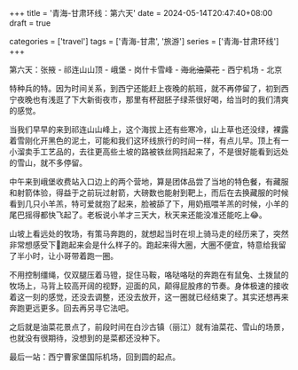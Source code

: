 +++
title = '青海-甘肃环线：第六天'
date = 2024-05-14T20:47:40+08:00
draft = true

categories = ['travel']
tags = ['青海-甘肃', '旅游']
series = ['青海-甘肃环线']
+++

第六天：张掖 - 祁连山山顶 - 峨堡 - 岗什卡雪峰 - ~~海北油菜花~~ - 西宁机场 - 北京

特种兵的特。因为时间关系，到西宁还能赶上夜晚的航班，就不再停留了，初到西宁夜晚也有浅逛了下大新街夜市，那里有杯甜胚子绿茶很好喝，给当时的我们清爽的感觉。

当我们早早的来到祁连山山峰上，这个海拔上还有些寒冷，山上草也还没绿，裸露着雪刚化开黑色的泥土，可能和我们这环线旅行的时间一样，有点儿早。顶上有一小溜卖手工艺品的，去往更高些土坡的路被铁丝网挡起来了，不是很好能看到远处的雪山，就不多停留。

中午来到峨堡收费站入口边上的两个营地，算是团体品尝了当地的特色餐，有藏服和射箭体验，得益于之前玩过射箭，大磅数也能射到靶上，而后在去换藏服的时候看到几只小羊羔，特可爱就抱了起来，脸被舔了下，用奶瓶喂羊羔的时候，小羊的尾巴摇得都快飞起了。老板说小羊才三天大，秋天来还能没准还能吃上😂。

山坡上看远处的牧场，有策马奔跑的，就想起当时在坝上骑马走的经历来了，突然非常想感受下🏇跑起来会是什么样子的。跑起来得大圈，大圈不便宜，特意给我留了半小时，让小哥带着跑一圈。

不用控制缰绳，仅双腿压着马镫，捉住马鞍，咯哒咯哒的奔跑在有鼠兔、土拨鼠的牧场上，马背上较高开阔的视野，迎面的风，颠得屁股疼的节奏。身体极速的接收着这一刻的感觉，还没去调整，还没去放开，这一圈就已经结束了。其实还想再来奔跑更远更多。回去再另寻它法吧。

之后就是油菜花景点了，前段时间在白沙古镇（丽江）就有油菜花、雪山的场景，也就没有很期待，没想到的是菜都还没种下。

最后一站：西宁曹家堡国际机场，回到圆的起点。
